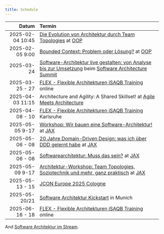 ```yaml
---
title: Schedule
---
```


|            Datum | Termin                                                                                                                                                              |
|-----------------:|:--------------------------------------------------------------------------------------------------------------------------------------------------------------------|
| 2025-02-04 10:45 | [Die Evolution von Architektur durch Team Topologies](https://www.oop-konferenz.de/de/programm/konferenzprogramm#item-7726) at [OOP](https://www.oop-konferenz.de/) |
|  2025-02-05 9:00 | [Bounded Context: Problem oder Lösung?](https://www.oop-konferenz.de/de/programm/konferenzprogramm#item-7761 ) at [OOP](https://www.oop-konferenz.de/)              |
| 2025-03-24 | [Software-Architektur live gestalten: von Analyse bis zur Umsetzung](https://software-architecture-summit.de/softwarearchitecture/wir-bauen-eine-software-architektur/) beim [Software Architecture Summit](https://software-architecture-summit.de/) |
|  2025-03-25 - 27 | [FLEX - Flexible Architekturen iSAQB Training](https://www.socreatory.com/de/trainings/flex) online                                                                 |
| 2025-04-03 11:15 | Architecture and Agility: A Shared Skillset! at [Agile Meets Architecture](https://www.agile-meets-architecture.com/) |
|  2025-04-08 - 10 | [FLEX - Flexible Architekturen iSAQB Training](https://www.socreatory.com/de/trainings/flex) Karlsruhe                                                              |
| 2025-05-05 9-17 | [Workshop: Wir bauen eine Software-Architektur!](https://jax.de/software-architecture/workshop-software-architektur-bauen) at [JAX](https://jax.de/) |
| 2025-05-06 - 08 | [20 Jahre Domain-Driven Design: was ich über DDD gelernt habe](https://jax.de/software-architecture/20-jahre-domain-driven-design/) at [JAX](https://jax.de/) |
| 2025-05-06 - 08 | [Softwarearchitektur: Muss das sein?](https://jax.de/software-architecture/software-architektur-muss-sein/) at [JAX](https://jax.de/) |
| 2025-05-09 9-17 | [Architektur-Workshop: Team Topologies, Soziotechnik und mehr, ganz praktisch](https://jax.de/software-architecture/soziotechnischer-architektur-workshop/) at [JAX](https://jax.de/) |
| 2025-05-13 - 15 | [JCON Europe 2025 Cologne](https://2025.europe.jcon.one/) |
| 2025-05-20/21 | [Software Architektur Kickstart](https://www.socreatory.com/de/trainings/arch-kickstart) in Munich |
|  2025-06-16 - 18 | [FLEX - Flexible Architekturen iSAQB Training](https://www.socreatory.com/de/trainings/flex) online                                                                 |

And [Software Architektur im Stream](https://software-architektur.tv/).
